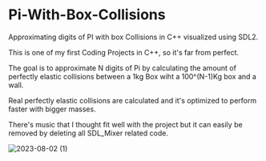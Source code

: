 # Pi-With-Box-Collisions
Approximating digits of PI with box Collisions in C++ visualized using SDL2. 

This is one of my first Coding Projects in C++, so it's far from perfect.

The goal is to approximate N digits of Pi by calculating the amount of perfectly elastic collisions between a 1kg Box wiht a 100^(N-1)Kg box and a wall.

Real perfectly elastic collisions are calculated and it's optimized to perform faster with bigger masses. 

There's music that I thought fit well with the project but it can easily be removed by deleting all SDL_Mixer related code.

![2023-08-02 (1)](https://github.com/achaval-tomas/Pi-With-Box-Collisions/assets/134091945/d32a7b07-58d2-4f13-a62e-5a18b02e87cd)
